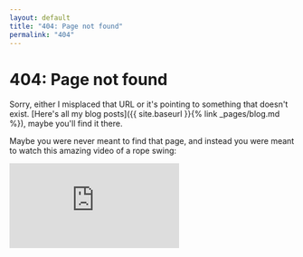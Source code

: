 ```yaml
---
layout: default
title: "404: Page not found"
permalink: "404"
---
```


# 404: Page not found

Sorry, either I misplaced that URL or it's pointing to something that doesn't exist. [Here's all my blog posts]({{ site.baseurl }}{% link _pages/blog.md %}), maybe you'll find it there.
  
Maybe you were never meant to find that page, and instead you were meant to watch this amazing video of a rope swing:

<div class="container">
<iframe class="video" src="https://www.youtube.com/embed/fdJc1_IBKJA" frameborder="0" allow="accelerometer; autoplay; encrypted-media; gyroscope; picture-in-picture" allowfullscreen></iframe>
</div>
